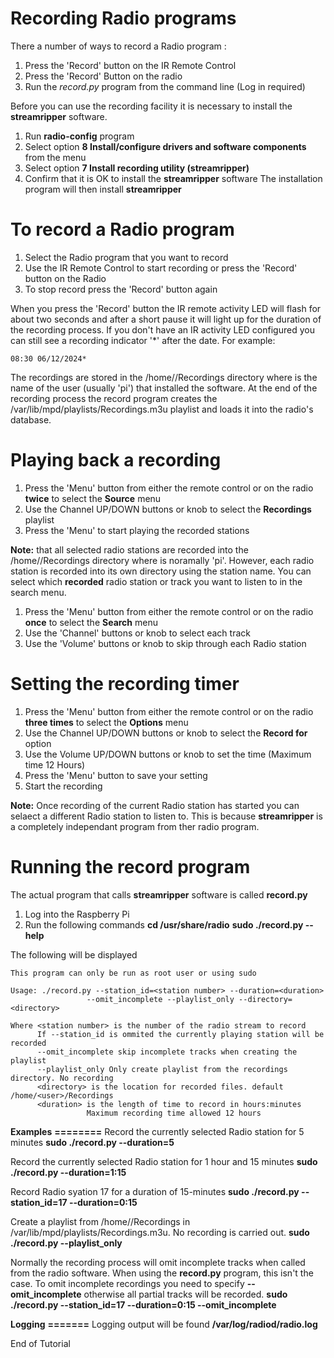 Recording Radio programs
========================

There a number of ways to record a Radio program :
1. Press the 'Record' button on the IR Remote Control
2. Press the 'Record' Button on the radio
3. Run the *record.py* program from the command line (Log in required)

Before you can use the recording facility it is necessary to install the **streamripper** software.

1. Run **radio-config** program
2. Select option **8 Install/configure drivers and software components** from the menu
3. Select option **7 Install recording utility (streamripper)**
4. Confirm that it is OK to install the **streamripper** software
The installation program will then install **streamripper**

To record a Radio program
=========================
1. Select the Radio program that you want to record 
2. Use the IR Remote Control to start recording or press the 'Record' button on the Radio
3. To stop record press the 'Record' button again 

When you press the 'Record' button the IR remote activity LED will flash for about two seconds and after a short pause it will light up for the duration of the recording process. If you don't have an IR activity LED configured you can still see a recording indicator '*' after the date. For example:
```
08:30 06/12/2024*
```

The recordings are stored in the /home/<user>/Recordings directory where <user> is the name of the user (usually 'pi') that installed the software. At the end of the recording process the record program creates the /var/lib/mpd/playlists/Recordings.m3u playlist and loads it into the radio's database.

Playing back a recording
========================
1. Press the 'Menu' button from either the remote control or on the radio **twice** to select the **Source** menu
2. Use the Channel UP/DOWN buttons or knob to select the **Recordings** playlist
3. Press the 'Menu' to start playing the recorded stations

**Note:** that all selected radio stations are recorded into the /home/<user>/Recordings directory where <user> is noramally 'pi'. However, each radio station is recorded into its own directory using the station name. You can select which **recorded** radio station or track you want to listen to in the search menu.

1. Press the 'Menu' button from either the remote control or on the radio **once** to select the **Search** menu
2. Use the 'Channel' buttons or knob to select each track 
3. Use the 'Volume' buttons or knob to skip through each Radio station 

Setting the recording timer
===========================
1. Press the 'Menu' button from either the remote control or  on the radio **three times** to select the **Options** menu
2. Use the Channel UP/DOWN buttons or knob to select the **Record for** option 
3. Use the Volume UP/DOWN buttons or knob to set the time (Maximum time 12 Hours)  
4. Press the 'Menu' button to save your setting
5. Start the recording

**Note:** Once recording of the current Radio station has started you can selaect a different Radio station to listen to. This is because **streamripper** is a completely independant program from ther radio program.

Running the record program
========================== 
The actual program that calls **streamripper** software is called **record.py**
1. Log into the Raspberry Pi 
2. Run the following commands
**cd /usr/share/radio**
**sudo ./record.py --help**

The following will be displayed

```
This program can only be run as root user or using sudo

Usage: ./record.py --station_id=<station number> --duration=<duration>
                 --omit_incomplete --playlist_only --directory=<directory>

Where <station number> is the number of the radio stream to record
      If --station_id is ommited the currently playing station will be recorded
      --omit_incomplete skip incomplete tracks when creating the playlist
      --playlist_only Only create playlist from the recordings directory. No recording
      <directory> is the location for recorded files. default /home/<user>/Recordings
      <duration> is the length of time to record in hours:minutes
                 Maximum recording time allowed 12 hours
```
**Examples**
**========**
Record the currently selected Radio station for 5 minutes
**sudo ./record.py --duration=5**

Record the currently selected Radio station for 1 hour and 15 minutes
**sudo ./record.py --duration=1:15**

Record Radio syation 17 for a duration of 15-minutes
**sudo ./record.py --station_id=17 --duration=0:15**

Create a playlist from /home/<usr>/Recordings in /var/lib/mpd/playlists/Recordings.m3u. No recording is carried out.
**sudo ./record.py --playlist_only**

Normally the recording process will omit incomplete tracks when called from the radio software. When using the **record.py** program, this isn't the case. To omit incomplete recordings you need to specify **--omit_incomplete** otherwise all partial tracks will be recorded.
**sudo ./record.py --station_id=17 --duration=0:15 --omit_incomplete**

**Logging**
**=======**
Logging output will be found **/var/log/radiod/radio.log**

End of Tutorial

